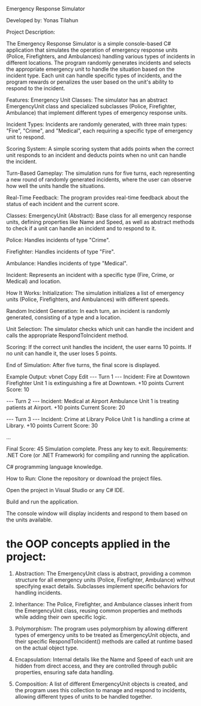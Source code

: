 Emergency Response Simulator

Developed by: Yonas Tilahun

Project Description:

The Emergency Response Simulator is a simple console-based C# application that simulates the operation of emergency response units (Police, Firefighters, and Ambulances) handling various types of incidents in different locations. The program randomly generates incidents and selects the appropriate emergency unit to handle the situation based on the incident type. Each unit can handle specific types of incidents, and the program rewards or penalizes the user based on the unit's ability to respond to the incident.

Features:
Emergency Unit Classes: The simulator has an abstract EmergencyUnit class and specialized subclasses (Police, Firefighter, Ambulance) that implement different types of emergency response units.

Incident Types: Incidents are randomly generated, with three main types: "Fire", "Crime", and "Medical", each requiring a specific type of emergency unit to respond.

Scoring System: A simple scoring system that adds points when the correct unit responds to an incident and deducts points when no unit can handle the incident.

Turn-Based Gameplay: The simulation runs for five turns, each representing a new round of randomly generated incidents, where the user can observe how well the units handle the situations.

Real-Time Feedback: The program provides real-time feedback about the status of each incident and the current score.

Classes:
EmergencyUnit (Abstract): Base class for all emergency response units, defining properties like Name and Speed, as well as abstract methods to check if a unit can handle an incident and to respond to it.

Police: Handles incidents of type "Crime".

Firefighter: Handles incidents of type "Fire".

Ambulance: Handles incidents of type "Medical".

Incident: Represents an incident with a specific type (Fire, Crime, or Medical) and location.

How It Works:
Initialization: The simulation initializes a list of emergency units (Police, Firefighters, and Ambulances) with different speeds.

Random Incident Generation: In each turn, an incident is randomly generated, consisting of a type and a location.

Unit Selection: The simulator checks which unit can handle the incident and calls the appropriate RespondToIncident method.

Scoring: If the correct unit handles the incident, the user earns 10 points. If no unit can handle it, the user loses 5 points.

End of Simulation: After five turns, the final score is displayed.

Example Output:
vbnet
Copy
Edit
--- Turn 1 ---
Incident: Fire at Downtown
Firefighter Unit 1 is extinguishing a fire at Downtown.
+10 points
Current Score: 10

--- Turn 2 ---
Incident: Medical at Airport
Ambulance Unit 1 is treating patients at Airport.
+10 points
Current Score: 20

--- Turn 3 ---
Incident: Crime at Library
Police Unit 1 is handling a crime at Library.
+10 points
Current Score: 30

...

Final Score: 45
Simulation complete. Press any key to exit.
Requirements:
.NET Core (or .NET Framework) for compiling and running the application.

C# programming language knowledge.

How to Run:
Clone the repository or download the project files.

Open the project in Visual Studio or any C# IDE.

Build and run the application.

The console window will display incidents and respond to them based on the units available.
# the OOP concepts applied in the project:

1. Abstraction:
The EmergencyUnit class is abstract, providing a common structure for all emergency units (Police, Firefighter, Ambulance) without specifying exact details. Subclasses implement specific behaviors for handling incidents.

2. Inheritance:
The Police, Firefighter, and Ambulance classes inherit from the EmergencyUnit class, reusing common properties and methods while adding their own specific logic.

3. Polymorphism:
The program uses polymorphism by allowing different types of emergency units to be treated as EmergencyUnit objects, and their specific RespondToIncident() methods are called at runtime based on the actual object type.

4. Encapsulation:
Internal details like the Name and Speed of each unit are hidden from direct access, and they are controlled through public properties, ensuring safe data handling.

5. Composition:
A list of different EmergencyUnit objects is created, and the program uses this collection to manage and respond to incidents, allowing different types of units to be handled together.
